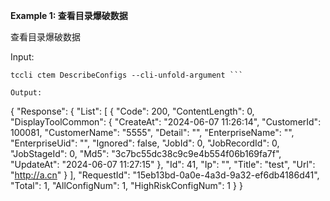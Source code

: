 **Example 1: 查看目录爆破数据**

查看目录爆破数据

Input: 

```
tccli ctem DescribeConfigs --cli-unfold-argument ```

Output: 
```
{
    "Response": {
        "List": [
            {
                "Code": 200,
                "ContentLength": 0,
                "DisplayToolCommon": {
                    "CreateAt": "2024-06-07 11:26:14",
                    "CustomerId": 100081,
                    "CustomerName": "5555",
                    "Detail": "",
                    "EnterpriseName": "",
                    "EnterpriseUid": "",
                    "Ignored": false,
                    "JobId": 0,
                    "JobRecordId": 0,
                    "JobStageId": 0,
                    "Md5": "3c7bc55dc38c9c9e4b554f06b169fa7f",
                    "UpdateAt": "2024-06-07 11:27:15"
                },
                "Id": 41,
                "Ip": "",
                "Title": "test",
                "Url": "http://a.cn"
            }
        ],
        "RequestId": "15eb13bd-0a0e-4a3d-9a32-ef6db4186d41",
        "Total": 1,
        "AllConfigNum": 1,
        "HighRiskConfigNum": 1
    }
}
```

